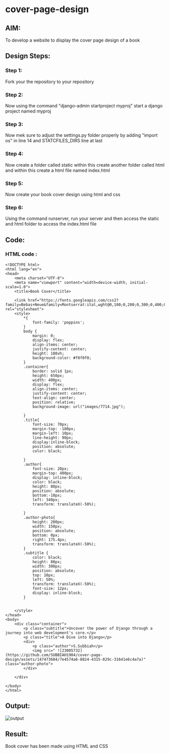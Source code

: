 # cover-page-design
## AIM:
To develop a website to display the cover page design of a book

## Design Steps:

### Step 1:
Fork your the repository to your repository 
### Step 2:
Now using the command "django-admin startproject myproj" start a django project named myproj
### Step 3:
Now mek sure to adjust the settings.py folder properly by adding "import os" in line 14 and STATCFILES_DIRS line at last
### Step 4:
Now create a folder called static within this create another folder called html and within this create a html file named index.html
### Step 5:
Now create your book cover design using html and css
### Step 6:
Using the command runserver, run your server and then access the static and html folder to access the index.html file

## Code:

### HTML code :
```
<!DOCTYPE html>
<html lang="en">
<head>
    <meta charset="UTF-8">
    <meta name="viewport" content="width=device-width, initial-scale=1.0">
    <title>Book Cover</title>
      
    <link href="https://fonts.googleapis.com/css2?family=Bebas+Neue&family=Montserrat:ital,wght@0,100;0,200;0,300;0,400;0,500;0,600;0,700;0,800;1,100;1,200&family=Open+Sans:ital,wght@0,400;0,700;0,800;1,500&family=Poppins:ital,wght@0,100;0,200;0,300;0,400;0,500;0,600;0,700;0,800;0,900;1,100;1,200;1,300;1,400;1,500;1,600;1,700;1,800;1,900&family=Press+Start+2P&family=Quicksand:wght@300;400;500;600;700&family=Roboto:ital,wght@0,100;0,400;0,500;0,700;0,900;1,400;1,500;1,700&display=swap" rel="stylesheet">
    <style>
        *{
            font-family: 'poppins';
        }
        body {
            margin: 0;
            display: flex;
            align-items: center;
            justify-content: center;
            height: 100vh;
            background-color: #f0f0f0;
        }
        .container{
            border: solid 1px;
            height: 650px;
            width: 400px;
            display: flex;
            align-items: center;
            justify-content: center;
            text-align: center;
            position: relative;
            background-image: url("images/7714.jpg");
            
        }
        .title{
            font-size: 70px;
            margin-top: -180px;
            margin-left: 10px;
            line-height: 90px;
            display:inline-block;
            position: absolute;
            color: black;
            
        }
        .author{
            font-size: 20px;
            margin-top: 400px;
            display: inline-block;
            color: black;
            height: 80px;
            position: absolute;
            bottom:-10px;
            left: 340px;
            transform: translateX(-50%);
        
        }
        .author-photo{
            height: 200px;
            width: 150px;
            position: absolute;
            bottom: 0px;
            right: 175.4px;
            transform: translateX(-50%);
        }
        .subtitle {
            color: black;
            height: 80px;
            width: 300px;
            position: absolute;
            top: 10px; 
            left: 50%; 
            transform: translateX(-50%);
            font-size: 12px;
            display: inline-block;
        }

      
    </style>
</head>
<body>
    <div class="container">
        <p class="subtitle">Uncover the power of Django through a journey into web development's core.</p>
        <p class="title">A Dive into Django</p>
        <div>
            <p class="author">S.Subbiah</p>
            <img src=" ![23005732](https://github.com/SUBBIAH1904/cover-page-design/assets/147473604/7e4574a6-8824-4315-829c-31641e6c4a7a)" class="author-photo">
        </div>
   
    </div>

</body>
</html>

```



















## Output:



![output ](https://github.com/SUBBIAH1904/cover-page-design/assets/147473604/0fe1dec3-fe8c-4cd1-8c62-d2b53ba1577b)




## Result:


Book cover has been made using HTML and CSS 
